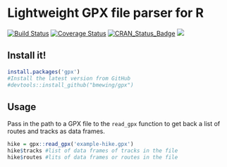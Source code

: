# Lightweight GPX file parser for R

[![Build Status](https://travis-ci.com/bmewing/gpx.svg?branch=master)](https://apps.travis-ci.com/github/bmewing/gpx) [![Coverage Status](https://img.shields.io/codecov/c/github/bmewing/gpx/master.svg)](https://codecov.io/github/bmewing/gpx?branch=master) [![CRAN\_Status\_Badge](http://www.r-pkg.org/badges/version/gpx)](https://CRAN.R-project.org/package=gpx) ![](http://cranlogs.r-pkg.org/badges/gpx)

## Install it!

```r
install.packages('gpx')
#Install the latest version from GitHub
#devtools::install_github("bmewing/gpx")
```

## Usage

Pass in the path to a GPX file to the `read_gpx` function to get back a list of routes and tracks as data frames.

```r
hike = gpx::read_gpx('example-hike.gpx')
hike$tracks #list of data frames of tracks in the file
hike$routes #lits of data frames or routes in the file
```
